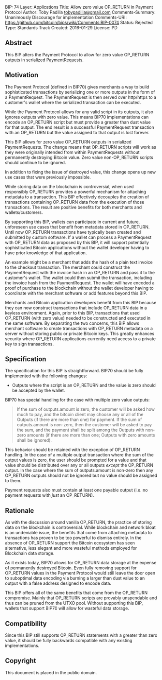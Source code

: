 BIP: 74
Layer: Applications
Title: Allow zero value OP_RETURN in Payment Protocol
Author: Toby Padilla <tobypadilla@gmail.com>
Comments-Summary: Unanimously Discourage for implementation
Comments-URI: https://github.com/bitcoin/bips/wiki/Comments:BIP-0074
Status: Rejected
Type: Standards Track
Created: 2016-01-29
License: PD

## Abstract

This BIP alters the Payment Protocol to allow for zero value OP_RETURN
outputs in serialized PaymentRequests.

## Motivation

The Payment Protocol (defined in BIP70) gives merchants a way to build
sophisticated transactions by serializing one or more outputs in the
form of a PaymentRequest. The PaymentRequest is then served over
http/https to a customer\'s wallet where the serialized transaction can
be executed.

While the Payment Protocol allows for any valid script in its outputs,
it also ignores outputs with zero value. This means BIP70
implementations can encode an OP_RETURN script but must provide a
greater than dust value for that output. The end result is a successful
PaymentRequest transaction with an OP_RETURN but the value assigned to
that output is lost forever.

This BIP allows for zero value OP_RETURN outputs in serialized
PaymentRequests. The change means that OP_RETURN scripts will work as
they were originally intended from within PaymentRequests without
permanently destroying Bitcoin value. Zero value non-OP_RETURN scripts
should continue to be ignored.

In addition to fixing the issue of destroyed value, this change opens up
new use cases that were previously impossible.

While storing data on the blockchain is controversial, when used
responsibly OP_RETURN provides a powerful mechanism for attaching
metadata to a transaction. This BIP effectively decouples the creation
of transactions containing OP_RETURN data from the execution of those
transactions. The result are positive benefits for both merchants and
wallets/customers.

By supporting this BIP, wallets can participate in current and future,
unforeseen use cases that benefit from metadata stored in OP_RETURN.
Until now OP_RETURN transactions have typically been created and
submitted by custom software. If a wallet can process a PaymentRequest
with OP_RETURN data as proposed by this BIP, it will support potentially
sophisticated Bitcoin applications without the wallet developer having
to have prior knowledge of that application.

An example might be a merchant that adds the hash of a plain text
invoice to the checkout transaction. The merchant could construct the
PaymentRequest with the invoice hash in an OP_RETURN and pass it to the
customer\'s wallet. The wallet could then submit the transaction,
including the invoice hash from the PaymentRequest. The wallet will have
encoded a proof of purchase to the blockchain without the wallet
developer having to coordinate with the merchant software or add
features beyond this BIP.

Merchants and Bitcoin application developers benefit from this BIP
because they can now construct transactions that include OP_RETURN data
in a keyless environment. Again, prior to this BIP, transactions that
used OP_RETURN (with zero value) needed to be constructed and executed
in the same software. By separating the two concerns, this BIP allows
merchant software to create transactions with OP_RETURN metadata on a
server without storing public or private Bitcoin keys. This greatly
enhances security where OP_RETURN applications currently need access to
a private key to sign transactions.

## Specification

The specification for this BIP is straightforward. BIP70 should be fully
implemented with the following changes:

-   Outputs where the script is an OP_RETURN and the value is zero
should be accepted by the wallet.

BIP70 has special handling for the case with multiple zero value
outputs:

> If the sum of outputs.amount is zero, the customer will be asked how
> much to pay, and the bitcoin client may choose any or all of the
> Outputs (if there are more than one) for payment. If the sum of
> outputs.amount is non-zero, then the customer will be asked to pay the
> sum, and the payment shall be split among the Outputs with non-zero
> amounts (if there are more than one; Outputs with zero amounts shall
> be ignored).

This behavior should be retained with the exception of OP_RETURN
handling. In the case of a multiple output transaction where the sum of
the output values is zero, the user should be prompted for a value and
that value should be distributed over any or all outputs *except* the
OP_RETURN output. In the case where the sum of outputs.amount is
non-zero then any OP_RETURN outputs should not be ignored but no value
should be assigned to them.

Payment requests also must contain at least one payable output (i.e. no
payment requests with *just* an OP_RETURN).

## Rationale

As with the discussion around vanilla OP_RETURN, the practice of storing
data on the blockchain is controversial. While blockchain and network
bloat is an undeniable issue, the benefits that come from attaching
metadata to transactions has proven to be too powerful to dismiss
entirely. In the absence of OP_RETURN support the Bitcoin ecosystem has
seen alternative, less elegant and more wasteful methods employed for
Blockchain data storage.

As it exists today, BIP70 allows for OP_RETURN data storage at the
expense of permanently destroyed Bitcoin. Even fully removing support
for OP_RETURN values in the Payment Protocol would still leave the door
open to suboptimal data encoding via burning a larger than dust value to
an output with a false address designed to encode data.

This BIP offers all of the same benefits that come from the OP_RETURN
compromise. Mainly that OP_RETURN scripts are provably unspendable and
thus can be pruned from the UTXO pool. Without supporting this BIP,
wallets that support BIP70 will allow for wasteful data storage.

## Compatibility

Since this BIP still supports OP_RETURN statements with a greater than
zero value, it should be fully backwards compatible with any existing
implementations.

## Copyright

This document is placed in the public domain.
